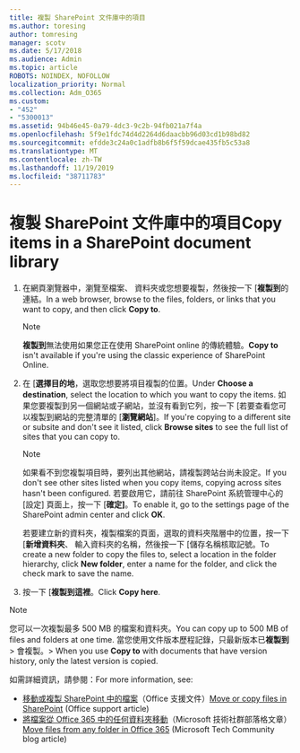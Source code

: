 ```yaml
---
title: 複製 SharePoint 文件庫中的項目
ms.author: toresing
author: tomresing
manager: scotv
ms.date: 5/17/2018
ms.audience: Admin
ms.topic: article
ROBOTS: NOINDEX, NOFOLLOW
localization_priority: Normal
ms.collection: Adm_O365
ms.custom:
- "452"
- "5300013"
ms.assetid: 94b46e45-0a79-4dc3-9c2b-94fb021a7f4a
ms.openlocfilehash: 5f9e1fdc74d4d2264d6daacbb96d03cd1b98bd82
ms.sourcegitcommit: efdde3c24a0c1adfb8b6f5f59dcae435fb5c53a8
ms.translationtype: MT
ms.contentlocale: zh-TW
ms.lasthandoff: 11/19/2019
ms.locfileid: "38711783"
---
```

# <a name="copy-items-in-a-sharepoint-document-library"></a><span data-ttu-id="793de-102">複製 SharePoint 文件庫中的項目</span><span class="sxs-lookup"><span data-stu-id="793de-102">Copy items in a SharePoint document library</span></span>

1. <span data-ttu-id="793de-103">在網頁瀏覽器中，瀏覽至檔案、 資料夾或您想要複製，然後按一下 [**複製到**的連結。</span><span class="sxs-lookup"><span data-stu-id="793de-103">In a web browser, browse to the files, folders, or links that you want to copy, and then click **Copy to**.</span></span>

    > [!NOTE]
    > <span data-ttu-id="793de-104">**複製到**無法使用如果您正在使用 SharePoint online 的傳統體驗。</span><span class="sxs-lookup"><span data-stu-id="793de-104">**Copy to** isn't available if you're using the classic experience of SharePoint Online.</span></span>
  
2. <span data-ttu-id="793de-105">在 [**選擇目的地**，選取您想要將項目複製的位置。</span><span class="sxs-lookup"><span data-stu-id="793de-105">Under **Choose a destination**, select the location to which you want to copy the items.</span></span> <span data-ttu-id="793de-106">如果您要複製到另一個網站或子網站，並沒有看到它列，按一下 [若要查看您可以複製到網站的完整清單的 [**瀏覽網站**]。</span><span class="sxs-lookup"><span data-stu-id="793de-106">If you're copying to a different site or subsite and don't see it listed, click **Browse sites** to see the full list of sites that you can copy to.</span></span>

    > [!NOTE]
    > <span data-ttu-id="793de-107">如果看不到您複製項目時，要列出其他網站，請複製跨站台尚未設定。</span><span class="sxs-lookup"><span data-stu-id="793de-107">If you don't see other sites listed when you copy items, copying across sites hasn't been configured.</span></span> <span data-ttu-id="793de-108">若要啟用它，請前往 SharePoint 系統管理中心的 [設定] 頁面上，按一下 [**確定]**。</span><span class="sxs-lookup"><span data-stu-id="793de-108">To enable it, go to the settings page of the SharePoint admin center and click **OK**.</span></span>
  
    <span data-ttu-id="793de-109">若要建立新的資料夾，複製檔案的頁面，選取的資料夾階層中的位置，按一下 [**新增資料夾**、 輸入資料夾的名稱，然後按一下 [儲存名稱核取記號。</span><span class="sxs-lookup"><span data-stu-id="793de-109">To create a new folder to copy the files to, select a location in the folder hierarchy, click **New folder**, enter a name for the folder, and click the check mark to save the name.</span></span>

3. <span data-ttu-id="793de-110">按一下 [**複製到這裡**。</span><span class="sxs-lookup"><span data-stu-id="793de-110">Click **Copy here**.</span></span>

> [!NOTE]
> <span data-ttu-id="793de-111">您可以一次複製最多 500 MB 的檔案和資料夾。</span><span class="sxs-lookup"><span data-stu-id="793de-111">You can copy up to 500 MB of files and folders at one time.</span></span> <span data-ttu-id="793de-112">當您使用文件版本歷程記錄，只最新版本已**複製到**> 會複製。</span><span class="sxs-lookup"><span data-stu-id="793de-112">>  When you use **Copy to** with documents that have version history, only the latest version is copied.</span></span>
  
<span data-ttu-id="793de-113">如需詳細資訊，請參閱：</span><span class="sxs-lookup"><span data-stu-id="793de-113">For more information, see:</span></span>

 - <span data-ttu-id="793de-114">[移動或複製 SharePoint 中的檔案](https://support.office.com/article/move-or-copy-files-in-sharepoint-00e2f483-4df3-46be-a861-1f5f0c1a87bc)（Office 支援文件）</span><span class="sxs-lookup"><span data-stu-id="793de-114">[Move or copy files in SharePoint](https://support.office.com/article/move-or-copy-files-in-sharepoint-00e2f483-4df3-46be-a861-1f5f0c1a87bc) (Office support article)</span></span>
 - <span data-ttu-id="793de-115">[將檔案從 Office 365 中的任何資料夾移動](https://techcommunity.microsoft.com/t5/Microsoft-SharePoint-Blog/Now-move-files-anywhere-in-Office-365-SharePoint-and-OneDrive/ba-p/146973)（Microsoft 技術社群部落格文章）</span><span class="sxs-lookup"><span data-stu-id="793de-115">[Move files from any folder in Office 365](https://techcommunity.microsoft.com/t5/Microsoft-SharePoint-Blog/Now-move-files-anywhere-in-Office-365-SharePoint-and-OneDrive/ba-p/146973) (Microsoft Tech Community blog article)</span></span>   